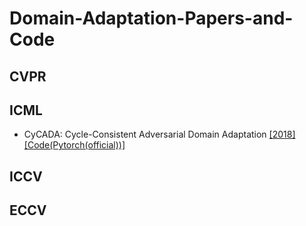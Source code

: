# Domain-Adaptation-Papers-and-Code

## CVPR





## ICML

* CyCADA: Cycle-Consistent Adversarial Domain Adaptation [[2018]](http://proceedings.mlr.press/v80/hoffman18a.html) [[Code(Pytorch(official))]](https://github.com/jhoffman/cycada_release)

## ICCV


## ECCV
